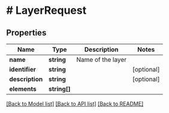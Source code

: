 # # LayerRequest

## Properties

Name | Type | Description | Notes
------------ | ------------- | ------------- | -------------
**name** | **string** | Name of the layer |
**identifier** | **string** |  | [optional]
**description** | **string** |  | [optional]
**elements** | **string[]** |  |

[[Back to Model list]](../../README.md#models) [[Back to API list]](../../README.md#endpoints) [[Back to README]](../../README.md)
